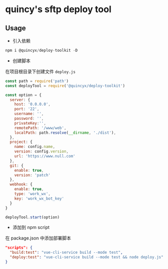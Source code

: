 # quincy's sftp deploy tool

## Usage

- 引入依赖

```javascript
npm i @quincyx/deploy-toolkit -D
```

- 创建脚本

在项目根目录下创建文件 `deploy.js`

```javascript
const path = require('path')
const deployTool = require('@quincyx/deploy-toolkit')

const option = {
  server: {
    host: '0.0.0.0',
    port: '22',
    username: '',
    password: '',
    privateKey:'',
    remotePath: '/www/web',
    localPath: path.resolve(__dirname, './dist'),
  },
  project: {
    name: config.name,
    version: config.version,
    url: 'https://www.null.com'
  },
  git: {
    enable: true,
    version: 'patch'
  },
  webhook: {
    enable: true,
    type: 'work_wx',
    key: 'work_wx_bot_key'
  }
}

deployTool.start(option)

```

- 添加到 npm script

在 package.json 中添加部署脚本

```json
"scripts": {
  "build:test": "vue-cli-service build --mode test",
  "deploy:test": "vue-cli-service build --mode test && node deploy.js"
}
```
